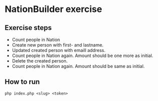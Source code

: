 # NationBuilder exercise

## Exercise steps

* Count people in Nation
* Create new person with first- and lastname.
* Updated created person with emaill address.
* Count people in Nation again. Amount should be one more as initial.
* Delete the created person.
* Count people in Nation again. Amount should be same as initial.

## How to run

```
php index.php <slug> <token>
```